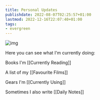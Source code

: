 ```yaml
---
title: Personal Updates
publishdate: 2022-08-07T02:25:57+01:00
lastmod: 2022-12-16T22:07:40+01:00
tags: 
- evergreen
---
```








![img](https://images.unsplash.com/photo-1500353391678-d7b57979d6d2?ixlib=rb-1.2.1&ixid=MnwxMjA3fDB8MHxwaG90by1wYWdlfHx8fGVufDB8fHx8&auto=format&fit=crop&w=1470&q=80)



Here you can see what I'm currently doing:



Books I'm [[Currently Reading]]



A list of my [[Favourite Films]]



Gears I'm [[Currently Using]]



Sometimes I also write [[Daily Notes]]



